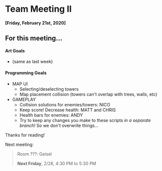 # Team Meeting II
#### [Friday, February 21st, 2020]

## For this meeting...

#### Art Goals
- (same as last week)

#### Programming Goals

- MAP UI
  - Selecting/deselecting towers
  - Map placement collision (towers can't overlap with trees, walls, etc)
- GAMEPLAY
  - Collision solutions for enemies/towers: NICO
  - Keep score! Decrease health: MATT and CHRIS
  - Health bars for enemies: ANDY
  - Try to keep any changes you make to these scripts *in a separate branch*! So we don't overwrite things...

Thanks for reading!

Next meeting:
> Room ???: Geisel
>
> **Next Friday**, 2/28, 4:30 PM to 5:30 PM
